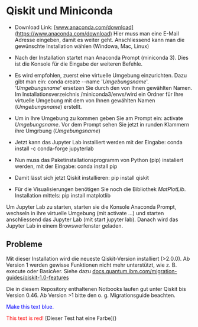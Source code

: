 # Qiskit und Miniconda

- Download Link: [www.anaconda.com/download](https://www.anaconda.com/download)
Hier muss man eine E-Mail Adresse eingeben, damit es weiter geht. Anschliessend kann man die gewünschte Installation wählen (Windowa, Mac, Linux)

- Nach der Installation startet man Anaconda Prompt (miniconda 3). Dies ist die Konsole für die Eingabe der weiteren Befehle.
- Es wird empfohlen, zuerst eine virtuelle Umgebung einzurichten. Dazu gibt man ein: conda create --name  '*Umgebungsname*'.
 '*Umgebungsname*' ersetzen Sie durch den von Ihnen gewählten Namen. Im Installationsverzeichnis /miniconda3/envs/wird ein Ordner für Ihre virtuelle Umgebung mit dem von Ihnen gewählten Namen (*Umgebungsname*) erstellt.
- Um in Ihre Umgebung zu kommen geben Sie am Prompt ein: activate *Umgebungsname*. Vor dem Prompt sehen Sie jetzt in runden Klammern ihre Umgrbung (*Umgebungsname*)
- Jetzt kann das Jupyter Lab installiert werden mit der Eingabe: conda install -c conda-forge jupyterlab
- Nun muss das Paketinstallationsprogramm von Python (pip) instaliert werden, mit der Eingabe: conda install pip
- Damit lässt sich jetzt Qiskit installieren: pip install qiskit
- Für die Visualisierungen benötigen Sie noch die Bibliothek *MatPlotLib*. Installation mittels: pip install matplotlib

Um Jupyter Lab zu starten, starten sie die Konsole Anaconda Prompt, wechseln in ihre virtuelle Umgebung (mit activate ...) und starten anschliessend das Jupyter Lab (mit start jupyter lab). Danach wird das Jupyter Lab in einem Browswerfenster geladen.

## Probleme

Mit dieser Installation wird die neueste Qiskit-Version installiert (>2.0.0). Ab Version 1 werden gewisse Funktionen nicht mehr unterstützt, wie z. B. execute oder BasicAer.
Siehe dazu [docs.quantum.ibm.com/migration-guides/qiskit-1.0-features](https://docs.quantum.ibm.com/migration-guides/qiskit-1.0-features)

Die in diesem Repository enthaltenen Notbooks laufen gut unter Qiskit bis Version 0.46. Ab Version >1 bitte den o. g. Migrationsguide beachten.

<p style="color:blue">Make this text blue.</p>
<font color="red">This text is red!</font>
[Dieser Test hat eine Farbe]()


